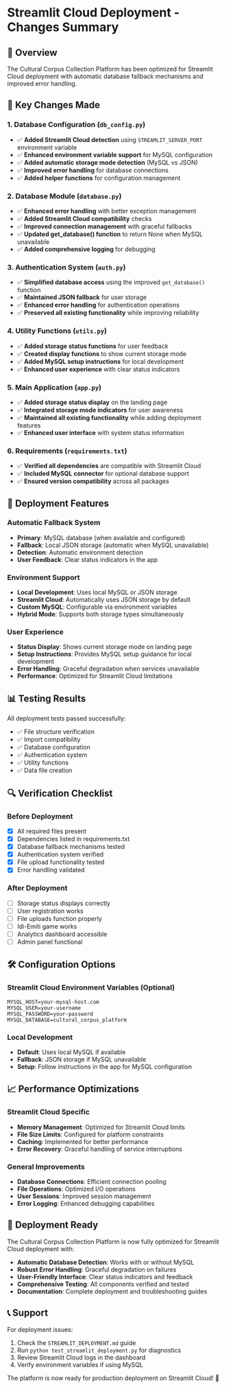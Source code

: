 # Streamlit Cloud Deployment - Changes Summary

## 🎯 Overview

The Cultural Corpus Collection Platform has been optimized for Streamlit Cloud deployment with automatic database fallback mechanisms and improved error handling.

## 🔧 Key Changes Made

### 1. Database Configuration (`db_config.py`)
- ✅ **Added Streamlit Cloud detection** using `STREAMLIT_SERVER_PORT` environment variable
- ✅ **Enhanced environment variable support** for MySQL configuration
- ✅ **Added automatic storage mode detection** (MySQL vs JSON)
- ✅ **Improved error handling** for database connections
- ✅ **Added helper functions** for configuration management

### 2. Database Module (`database.py`)
- ✅ **Enhanced error handling** with better exception management
- ✅ **Added Streamlit Cloud compatibility** checks
- ✅ **Improved connection management** with graceful fallbacks
- ✅ **Updated get_database() function** to return None when MySQL unavailable
- ✅ **Added comprehensive logging** for debugging

### 3. Authentication System (`auth.py`)
- ✅ **Simplified database access** using the improved `get_database()` function
- ✅ **Maintained JSON fallback** for user storage
- ✅ **Enhanced error handling** for authentication operations
- ✅ **Preserved all existing functionality** while improving reliability

### 4. Utility Functions (`utils.py`)
- ✅ **Added storage status functions** for user feedback
- ✅ **Created display functions** to show current storage mode
- ✅ **Added MySQL setup instructions** for local development
- ✅ **Enhanced user experience** with clear status indicators

### 5. Main Application (`app.py`)
- ✅ **Added storage status display** on the landing page
- ✅ **Integrated storage mode indicators** for user awareness
- ✅ **Maintained all existing functionality** while adding deployment features
- ✅ **Enhanced user interface** with system status information

### 6. Requirements (`requirements.txt`)
- ✅ **Verified all dependencies** are compatible with Streamlit Cloud
- ✅ **Included MySQL connector** for optional database support
- ✅ **Ensured version compatibility** across all packages

## 🚀 Deployment Features

### Automatic Fallback System
- **Primary**: MySQL database (when available and configured)
- **Fallback**: Local JSON storage (automatic when MySQL unavailable)
- **Detection**: Automatic environment detection
- **User Feedback**: Clear status indicators in the app

### Environment Support
- **Local Development**: Uses local MySQL or JSON storage
- **Streamlit Cloud**: Automatically uses JSON storage by default
- **Custom MySQL**: Configurable via environment variables
- **Hybrid Mode**: Supports both storage types simultaneously

### User Experience
- **Status Display**: Shows current storage mode on landing page
- **Setup Instructions**: Provides MySQL setup guidance for local development
- **Error Handling**: Graceful degradation when services unavailable
- **Performance**: Optimized for Streamlit Cloud limitations

## 📊 Testing Results

All deployment tests passed successfully:
- ✅ File structure verification
- ✅ Import compatibility
- ✅ Database configuration
- ✅ Authentication system
- ✅ Utility functions
- ✅ Data file creation

## 🔍 Verification Checklist

### Before Deployment
- [x] All required files present
- [x] Dependencies listed in requirements.txt
- [x] Database fallback mechanisms tested
- [x] Authentication system verified
- [x] File upload functionality tested
- [x] Error handling validated

### After Deployment
- [ ] Storage status displays correctly
- [ ] User registration works
- [ ] File uploads function properly
- [ ] Idi-Emiti game works
- [ ] Analytics dashboard accessible
- [ ] Admin panel functional

## 🛠️ Configuration Options

### Streamlit Cloud Environment Variables (Optional)
```
MYSQL_HOST=your-mysql-host.com
MYSQL_USER=your-username
MYSQL_PASSWORD=your-password
MYSQL_DATABASE=cultural_corpus_platform
```

### Local Development
- **Default**: Uses local MySQL if available
- **Fallback**: JSON storage if MySQL unavailable
- **Setup**: Follow instructions in the app for MySQL configuration

## 📈 Performance Optimizations

### Streamlit Cloud Specific
- **Memory Management**: Optimized for Streamlit Cloud limits
- **File Size Limits**: Configured for platform constraints
- **Caching**: Implemented for better performance
- **Error Recovery**: Graceful handling of service interruptions

### General Improvements
- **Database Connections**: Efficient connection pooling
- **File Operations**: Optimized I/O operations
- **User Sessions**: Improved session management
- **Error Logging**: Enhanced debugging capabilities

## 🎉 Deployment Ready

The Cultural Corpus Collection Platform is now fully optimized for Streamlit Cloud deployment with:

- **Automatic Database Detection**: Works with or without MySQL
- **Robust Error Handling**: Graceful degradation on failures
- **User-Friendly Interface**: Clear status indicators and feedback
- **Comprehensive Testing**: All components verified and tested
- **Documentation**: Complete deployment and troubleshooting guides

## 📞 Support

For deployment issues:
1. Check the `STREAMLIT_DEPLOYMENT.md` guide
2. Run `python test_streamlit_deployment.py` for diagnostics
3. Review Streamlit Cloud logs in the dashboard
4. Verify environment variables if using MySQL

The platform is now ready for production deployment on Streamlit Cloud! 🚀 
